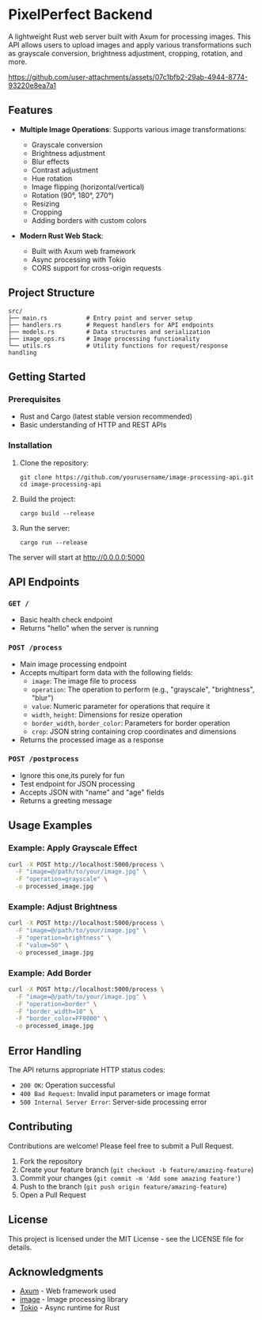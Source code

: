# PixelPerfect Backend

A lightweight Rust web server built with Axum for processing images. This API allows users to upload images and apply various transformations such as grayscale conversion, brightness adjustment, cropping, rotation, and more.

https://github.com/user-attachments/assets/07c1bfb2-29ab-4944-8774-93220e8ea7a1

## Features

- **Multiple Image Operations**: Supports various image transformations:
  - Grayscale conversion
  - Brightness adjustment
  - Blur effects
  - Contrast adjustment
  - Hue rotation
  - Image flipping (horizontal/vertical)
  - Rotation (90°, 180°, 270°)
  - Resizing
  - Cropping
  - Adding borders with custom colors

- **Modern Rust Web Stack**:
  - Built with Axum web framework
  - Async processing with Tokio
  - CORS support for cross-origin requests

## Project Structure

```
src/
├── main.rs           # Entry point and server setup
├── handlers.rs       # Request handlers for API endpoints
├── models.rs         # Data structures and serialization
├── image_ops.rs      # Image processing functionality
└── utils.rs          # Utility functions for request/response handling
```

## Getting Started

### Prerequisites

- Rust and Cargo (latest stable version recommended)
- Basic understanding of HTTP and REST APIs

### Installation

1. Clone the repository:
   ```
   git clone https://github.com/yourusername/image-processing-api.git
   cd image-processing-api
   ```

2. Build the project:
   ```
   cargo build --release
   ```

3. Run the server:
   ```
   cargo run --release
   ```

The server will start at http://0.0.0.0:5000

## API Endpoints

### `GET /`
- Basic health check endpoint
- Returns "hello" when the server is running

### `POST /process`
- Main image processing endpoint
- Accepts multipart form data with the following fields:
  - `image`: The image file to process
  - `operation`: The operation to perform (e.g., "grayscale", "brightness", "blur")
  - `value`: Numeric parameter for operations that require it
  - `width`, `height`: Dimensions for resize operation
  - `border_width`, `border_color`: Parameters for border operation
  - `crop`: JSON string containing crop coordinates and dimensions
- Returns the processed image as a response

### `POST /postprocess`
- Ignore this one,its purely for fun
- Test endpoint for JSON processing
- Accepts JSON with "name" and "age" fields
- Returns a greeting message

## Usage Examples

### Example: Apply Grayscale Effect

```bash
curl -X POST http://localhost:5000/process \
  -F "image=@/path/to/your/image.jpg" \
  -F "operation=grayscale" \
  -o processed_image.jpg
```

### Example: Adjust Brightness

```bash
curl -X POST http://localhost:5000/process \
  -F "image=@/path/to/your/image.jpg" \
  -F "operation=brightness" \
  -F "value=50" \
  -o processed_image.jpg
```

### Example: Add Border

```bash
curl -X POST http://localhost:5000/process \
  -F "image=@/path/to/your/image.jpg" \
  -F "operation=border" \
  -F "border_width=10" \
  -F "border_color=FF0000" \
  -o processed_image.jpg
```

## Error Handling

The API returns appropriate HTTP status codes:
- `200 OK`: Operation successful
- `400 Bad Request`: Invalid input parameters or image format
- `500 Internal Server Error`: Server-side processing error

## Contributing

Contributions are welcome! Please feel free to submit a Pull Request.

1. Fork the repository
2. Create your feature branch (`git checkout -b feature/amazing-feature`)
3. Commit your changes (`git commit -m 'Add some amazing feature'`)
4. Push to the branch (`git push origin feature/amazing-feature`)
5. Open a Pull Request

## License

This project is licensed under the MIT License - see the LICENSE file for details.

## Acknowledgments

- [Axum](https://github.com/tokio-rs/axum) - Web framework used
- [image](https://github.com/image-rs/image) - Image processing library
- [Tokio](https://tokio.rs/) - Async runtime for Rust



